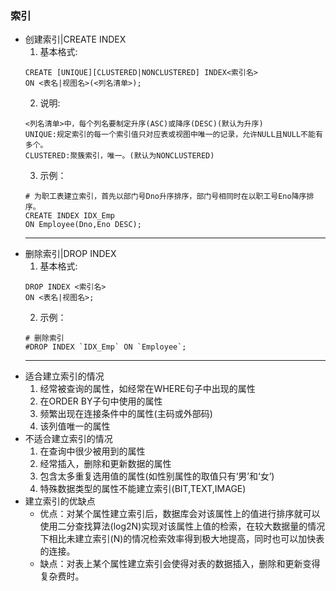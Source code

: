 ### 索引
+ 创建索引|CREATE INDEX
	1. 基本格式:
	```
	CREATE [UNIQUE][CLUSTERED|NONCLUSTERED] INDEX<索引名>
	ON <表名|视图名>(<列名清单>);
	```
	2. 说明:
	```
	<列名清单>中，每个列名要制定升序(ASC)或降序(DESC)(默认为升序)
	UNIQUE:规定索引的每一个索引值只对应表或视图中唯一的记录，允许NULL且NULL不能有多个。
	CLUSTERED:聚簇索引，唯一。(默认为NONCLUSTERED)

	```
	3. 示例：
	```
	# 为职工表建立索引，首先以部门号Dno升序排序，部门号相同时在以职工号Eno降序排序。
	CREATE INDEX IDX_Emp
	ON Employee(Dno,Eno DESC);
	```
	---
+ 删除索引|DROP INDEX
	1. 基本格式:
	```
	DROP INDEX <索引名>
	ON <表名|视图名>;
	```
	2. 示例：
	```
	# 删除索引
	#DROP INDEX `IDX_Emp` ON `Employee`;
	```
	---
+ 适合建立索引的情况
	1. 经常被查询的属性，如经常在WHERE句子中出现的属性
	2. 在ORDER BY子句中使用的属性
	3. 频繁出现在连接条件中的属性(主码或外部码)
	4. 该列值唯一的属性
+ 不适合建立索引的情况
	1. 在查询中很少被用到的属性
	2. 经常插入，删除和更新数据的属性
	3. 包含太多重复选用值的属性(如性别属性的取值只有‘男’和‘女’)
	4. 特殊数据类型的属性不能建立索引(BIT,TEXT,IMAGE)
+ 建立索引的优缺点
	+ 优点：对某个属性建立索引后，数据库会对该属性上的值进行排序就可以使用二分查找算法(log2N)实现对该属性上值的检索，在较大数据量的情况下相比未建立索引(N)的情况检索效率得到极大地提高，同时也可以加快表的连接。
	+ 缺点：对表上某个属性建立索引会使得对表的数据插入，删除和更新变得复杂费时。
